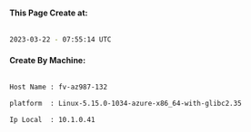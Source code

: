 
   
#### This Page Create at:

```bash

2023-03-22 - 07:55:14 UTC

```

#### Create By Machine:

```bash

Host Name : fv-az987-132

platform  : Linux-5.15.0-1034-azure-x86_64-with-glibc2.35

Ip Local  : 10.1.0.41

```

